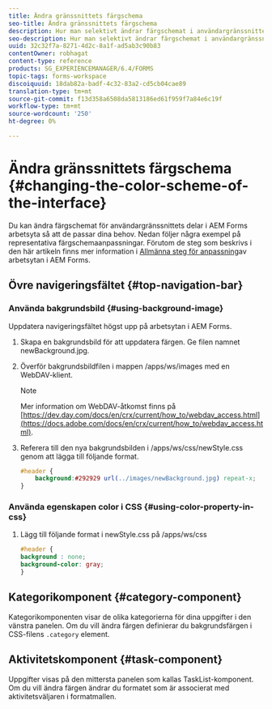 ```yaml
---
title: Ändra gränssnittets färgschema
seo-title: Ändra gränssnittets färgschema
description: Hur man selektivt ändrar färgschemat i användargränssnittet i AEM Forms arbetsyta.
seo-description: Hur man selektivt ändrar färgschemat i användargränssnittet i AEM Forms arbetsyta.
uuid: 32c32f7a-8271-4d2c-8a1f-ad5ab3c90b83
contentOwner: robhagat
content-type: reference
products: SG_EXPERIENCEMANAGER/6.4/FORMS
topic-tags: forms-workspace
discoiquuid: 18dab82a-badf-4c32-83a2-cd5cb04cae89
translation-type: tm+mt
source-git-commit: f13d358a6508da5813186ed61f959f7a84e6c19f
workflow-type: tm+mt
source-wordcount: '250'
ht-degree: 0%

---
```



# Ändra gränssnittets färgschema {#changing-the-color-scheme-of-the-interface}

Du kan ändra färgschemat för användargränssnittets delar i AEM Forms arbetsyta så att de passar dina behov. Nedan följer några exempel på representativa färgschemaanpassningar. Förutom de steg som beskrivs i den här artikeln finns mer information i [Allmänna steg för anpassning](/help/forms/using/generic-steps-html-workspace-customization.md)av arbetsytan i AEM Forms.

## Övre navigeringsfältet {#top-navigation-bar}

### Använda bakgrundsbild {#using-background-image}

Uppdatera navigeringsfältet högst upp på arbetsytan i AEM Forms.

1. Skapa en bakgrundsbild för att uppdatera färgen. Ge filen namnet newBackground.jpg.
1. Överför bakgrundsbildfilen i mappen /apps/ws/images med en WebDAV-klient.

   >[!NOTE]
   >
   >Mer information om WebDAV-åtkomst finns på [https://dev.day.com/docs/en/crx/current/how_to/webdav_access.html](https://docs.adobe.com/docs/en/crx/current/how_to/webdav_access.html).

1. Referera till den nya bakgrundsbilden i /apps/ws/css/newStyle.css genom att lägga till följande format.

   ```css
   #header {
       background:#292929 url(../images/newBackground.jpg) repeat-x;
   }
   ```

### Använda egenskapen color i CSS {#using-color-property-in-css}

1. Lägg till följande format i newStyle.css på /apps/ws/css

   ```css
   #header {
   background : none;
   background-color: gray;
   }
   ```

## Kategorikomponent {#category-component}

Kategorikomponenten visar de olika kategorierna för dina uppgifter i den vänstra panelen. Om du vill ändra färgen definierar du bakgrundsfärgen i CSS-filens `.category` element.

## Aktivitetskomponent {#task-component}

Uppgifter visas på den mittersta panelen som kallas TaskList-komponent. Om du vill ändra färgen ändrar du formatet som är associerat med aktivitetsväljaren i formatmallen.
